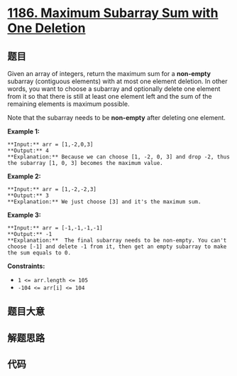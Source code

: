 # [1186. Maximum Subarray Sum with One Deletion](https://leetcode.com/problems/maximum-subarray-sum-with-one-deletion)

## 题目

Given an array of integers, return the maximum sum for a **non-empty**
subarray (contiguous elements) with at most one element deletion. In other
words, you want to choose a subarray and optionally delete one element from it
so that there is still at least one element left and the sum of the remaining
elements is maximum possible.

Note that the subarray needs to be **non-empty** after deleting one element.



**Example 1:**

    
    
    **Input:** arr = [1,-2,0,3]
    **Output:** 4
    **Explanation:** Because we can choose [1, -2, 0, 3] and drop -2, thus the subarray [1, 0, 3] becomes the maximum value.

**Example 2:**

    
    
    **Input:** arr = [1,-2,-2,3]
    **Output:** 3
    **Explanation:** We just choose [3] and it's the maximum sum.
    

**Example 3:**

    
    
    **Input:** arr = [-1,-1,-1,-1]
    **Output:** -1
    **Explanation:**  The final subarray needs to be non-empty. You can't choose [-1] and delete -1 from it, then get an empty subarray to make the sum equals to 0.
    



**Constraints:**

  * `1 <= arr.length <= 105`
  * `-104 <= arr[i] <= 104`


## 题目大意

## 解题思路

## 代码

```javascript

```
